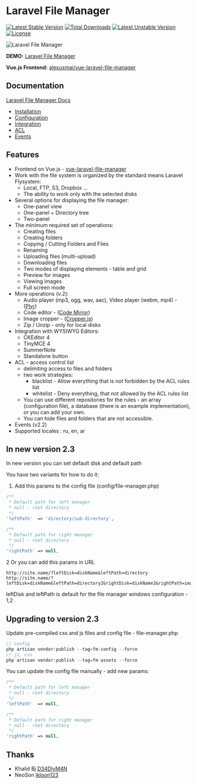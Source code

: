 # Laravel File Manager

[![Latest Stable Version](https://poser.pugx.org/alexusmai/laravel-file-manager/v/stable)](https://packagist.org/packages/alexusmai/laravel-file-manager)
[![Total Downloads](https://poser.pugx.org/alexusmai/laravel-file-manager/downloads)](https://packagist.org/packages/alexusmai/laravel-file-manager)
[![Latest Unstable Version](https://poser.pugx.org/alexusmai/laravel-file-manager/v/unstable)](https://packagist.org/packages/alexusmai/laravel-file-manager)
[![License](https://poser.pugx.org/alexusmai/laravel-file-manager/license)](https://packagist.org/packages/alexusmai/laravel-file-manager)


![Laravel File Manager](https://raw.github.com/alexusmai/vue-laravel-file-manager/master/src/assets/laravel-file-manager.gif?raw=true)

**DEMO:** [Laravel File Manager](http://file-manager.webmai.ru/)

**Vue.js Frontend:** [alexusmai/vue-laravel-file-manager](https://github.com/alexusmai/vue-laravel-file-manager)

## Documentation

[Laravel File Manager Docs](./docs/index.md)
* [Installation](./docs/installation.md)
* [Configuration](./docs/configuration.md)
* [Integration](./docs/integration.md)
* [ACL](./docs/acl.md)
* [Events](./docs/events.md)

## Features

* Frontend on Vue.js - [vue-laravel-file-manager](https://github.com/alexusmai/vue-laravel-file-manager)
* Work with the file system is organized by the standard means Laravel Flysystem:
  * Local, FTP, S3, Dropbox ...
  * The ability to work only with the selected disks
* Several options for displaying the file manager:
  * One-panel view
  * One-panel + Directory tree
  * Two-panel
* The minimum required set of operations:
   * Creating files
   * Creating folders
   * Copying / Cutting Folders and Files
   * Renaming
   * Uploading files (multi-upload)
   * Downloading files
   * Two modes of displaying elements - table and grid
   * Preview for images
   * Viewing images
   * Full screen mode
* More operations (v.2):
   * Audio player (mp3, ogg, wav, aac), Video player (webm, mp4) - ([Plyr](https://github.com/sampotts/plyr))
   * Code editor - ([Code Mirror](https://github.com/codemirror/codemirror))
   * Image cropper - ([Cropper.js](https://github.com/fengyuanchen/cropperjs))
   * Zip / Unzip - only for local disks
* Integration with WYSIWYG Editors:
  * CKEditor 4
  * TinyMCE 4
  * SummerNote
  * Standalone button
* ACL - access control list
  * delimiting access to files and folders
  * two work strategies:
    * blacklist - Allow everything that is not forbidden by the ACL rules list
    * whitelist - Deny everything, that not allowed by the ACL rules list
  * You can use different repositories for the rules - an array (configuration file), a database (there is an example implementation), or you can add your own.
  * You can hide files and folders that are not accessible.
* Events (v2.2)
* Supported locales : ru, en, ar

## In new version 2.3

In new version you can set default disk and default path

You have two variants for how to do it:

1. Add this params to the config file (config/file-manager.php)

```php
/**
 * Default path for left manager
 * null - root directory
 */
'leftPath'  => 'directory/sub-directory',

/**
 * Default path for right manager
 * null - root directory
 */
'rightPath' => null,
```

2 Or you can add this params in URL

```
http://site.name/?leftDisk=diskName&leftPath=directory
http://site.name/?leftDisk=diskName&leftPath=directory2&rightDisk=diskName2&rightPath=images
```

leftDisk and leftPath is default for the file manager windows configuration - 1,2


## Upgrading to version 2.3

Update pre-compiled css and js files and config file - file-manager.php 


```php
// config
php artisan vendor:publish --tag=fm-config --force
// js, css
php artisan vendor:publish --tag=fm-assets --force
```

You can update the config file manually - add new params:

```php
/**
 * Default path for left manager
 * null - root directory
 */
'leftPath'  => null,

/**
 * Default path for right manager
 * null - root directory
 */
'rightPath' => null,
```


## Thanks

* Khalid Bj [D34DlyM4N](https://github.com/D34DlyM4N)
* NeoSon [lkloon123](https://github.com/lkloon123)



